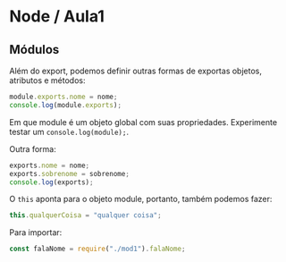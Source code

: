 # Node / Aula1

## Módulos

Além do export, podemos definir outras formas de exportas objetos, atributos e métodos:

```js
module.exports.nome = nome;
console.log(module.exports);
```

Em que module é um objeto global com suas propriedades. Experimente testar um `console.log(module);`.

Outra forma:

```js
exports.nome = nome;
exports.sobrenome = sobrenome;
console.log(exports);
```

O `this` aponta para o objeto module, portanto, também podemos fazer:

```js
this.qualquerCoisa = "qualquer coisa";
```

Para importar:

```js
const falaNome = require("./mod1").falaNome;
```
